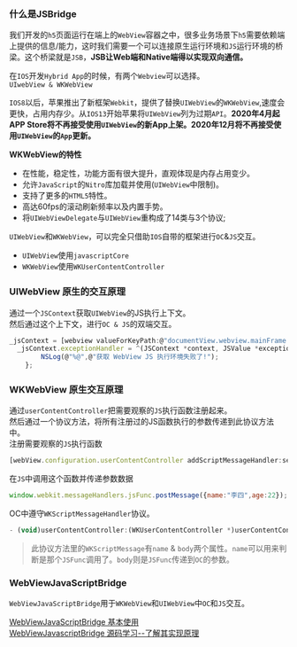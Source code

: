 ### 什么是JSBridge  
我们开发的`h5`页面运行在端上的`WebView`容器之中，很多业务场景下`h5`需要依赖端上提供的信息/能力，这时我们需要一个可以连接原生运行环境和`JS`运行环境的桥梁。这个桥梁就是`JSB`，**JSB让Web端和Native端得以实现双向通信。**   

在`IOS`开发`Hybrid App`的时候，有两个`Webview`可以选择。  
`UIwebView & WKWebView`  

`IOS8`以后，苹果推出了新框架`Webkit`，提供了替换`UIWebView`的`WKWebView`,速度会更快，占用内存少。从`IOS13`开始苹果将`UIWebView`列为过期`API`。**2020年4月起APP Store将不再接受使用`UIWebView`的新App上架。2020年12月将不再接受使用`UIWebView`的`App`更新。**  

**WKWebView的特性**

+ 在性能，稳定性，功能方面有很大提升，直观体现是内存占用变少。
+ 允许`JavaScript`的`Nitro`库加载并使用(`UIWebView`中限制)。
+ 支持了更多的`HTML5`特性。
+ 高达60fps的滚动刷新频率以及内置手势。
+ 将`UIWebViewDelegate`与`UIWebView`重构成了14类与3个协议;
   
`UIWebView`和`WKWebView`，可以完全只借助`IOS`自带的框架进行`OC`&`JS`交互。   
+ `UIWebView`使用`javascriptCore`
+ `WKWebView`使用`WKUserContentController`  

### UIWebView 原生的交互原理
通过一个`JSContext`获取`UIWebView`的JS执行上下文。  
然后通过这个上下文，进行`OC & JS`的双端交互。  
```javascript
_jsContext = [webview valueForKeyPath:@"documentView.webview.mainFrame.javaScriptContext"];
  _jsContext.exceptionHandler = ^(JSContext *context, JSValue *exception) {
        NSLog(@"%@",@"获取 WebView JS 执行环境失败了!");
    };
```  
### WKWebView 原生交互原理  
通过`userContentController`把需要观察的`JS`执行函数注册起来。  
然后通过一个协议方法，将所有注册过的JS函数执行的参数传递到此协议方法中。  
注册需要观察的`JS`执行函数
```javascript
[webView.configuration.userContentController addScriptMessageHandler:self name:@"jsFunc"];
```  
在`JS`中调用这个函数并传递参数数据  
```javascript
window.webkit.messageHandlers.jsFunc.postMessage({name:"李四",age:22});
```  
OC中遵守`WKScriptMessageHandler`协议。
```javascript
- (void)userContentController:(WKUserContentController *)userContentController didReceiveScriptMessage:(WKScriptMessage *)message  
``` 
>此协议方法里的`WKScriptMessage`有`name` & `body`两个属性。`name`可以用来判断是那个`JSFunc`调用了。`body`则是`JSFunc`传递到`OC`的参数。  

### WebViewJavaScriptBridge
`WebViewJavaScriptBridge`用于`WKWebView`和`UIWebView`中`OC`和`JS`交互。  



[WebViewJavaScriptBridge 基本使用](https://www.jianshu.com/p/d12ec047ce52)  
[WebViewJavascriptBridge 源码学习--了解其实现原理](https://www.jianshu.com/p/485e7baf577c)  
